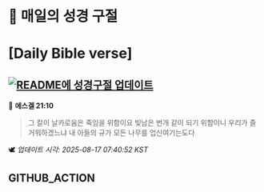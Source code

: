 # 🙏 매일의 성경 구절
# [Daily Bible verse]
## [![README에 성경구절 업데이트](https://github.com/DONGSUKA/first_test/actions/workflows/update-readme-bible.yml/badge.svg)](https://github.com/DONGSUKA/first_test/actions/workflows/update-readme-bible.yml)
<!-- START_BIBLE_VERSE -->
📖 **에스겔 21:10**
> 그 칼이 날카로움은 죽임을 위함이요 빛남은 번개 같이 되기 위함이니 우리가 즐거워하겠느냐 내 아들의 규가 모든 나무를 업신여기는도다

🕊️ _업데이트 시각: 2025-08-17 07:40:52 KST_
  <!-- END_BIBLE_VERSE -->
## GITHUB_ACTION
